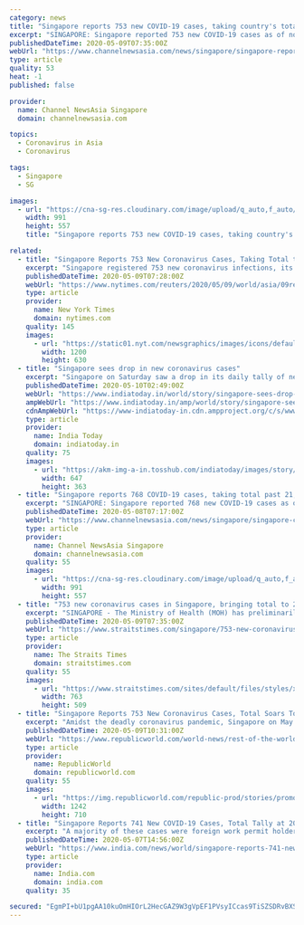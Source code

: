 ```yaml
---
category: news
title: "Singapore reports 753 new COVID-19 cases, taking country's total to 22,460"
excerpt: "SINGAPORE: Singapore reported 753 new COVID-19 cases as of noon on Saturday (May 9), taking the country's total to 22,460.  Of the new cases, the"
publishedDateTime: 2020-05-09T07:35:00Z
webUrl: "https://www.channelnewsasia.com/news/singapore/singapore-reports-753-new-covid-19-cases-may-9-12717014"
type: article
quality: 53
heat: -1
published: false

provider:
  name: Channel NewsAsia Singapore
  domain: channelnewsasia.com

topics:
  - Coronavirus in Asia
  - Coronavirus

tags:
  - Singapore
  - SG

images:
  - url: "https://cna-sg-res.cloudinary.com/image/upload/q_auto,f_auto/image/12703334/16x9/991/557/fc3a953f0b1819c95b4653a852911549/vc/avery-lodge-dormitory--4-.jpg"
    width: 991
    height: 557
    title: "Singapore reports 753 new COVID-19 cases, taking country's total to 22,460"

related:
  - title: "Singapore Reports 753 New Coronavirus Cases, Taking Total to 22,460"
    excerpt: "Singapore registered 753 new coronavirus infections, its health ministry said on Saturday, taking the city-state's total to 22,460 cases."
    publishedDateTime: 2020-05-09T07:28:00Z
    webUrl: "https://www.nytimes.com/reuters/2020/05/09/world/asia/09reuters-health-coronavirus-singapore.html"
    type: article
    provider:
      name: New York Times
      domain: nytimes.com
    quality: 145
    images:
      - url: "https://static01.nyt.com/newsgraphics/images/icons/defaultPromoCrop.png"
        width: 1200
        height: 630
  - title: "Singapore sees drop in new coronavirus cases"
    excerpt: "Singapore on Saturday saw a drop in its daily tally of new coronavirus cases as the city-state reported 753 new Covid-19 cases, taking the country's total to 22,460, majority of them foreign nationals,"
    publishedDateTime: 2020-05-10T02:49:00Z
    webUrl: "https://www.indiatoday.in/world/story/singapore-sees-drop-in-new-coronavirus-cases-1676320-2020-05-10"
    ampWebUrl: "https://www.indiatoday.in/amp/world/story/singapore-sees-drop-in-new-coronavirus-cases-1676320-2020-05-10"
    cdnAmpWebUrl: "https://www-indiatoday-in.cdn.ampproject.org/c/s/www.indiatoday.in/amp/world/story/singapore-sees-drop-in-new-coronavirus-cases-1676320-2020-05-10"
    type: article
    provider:
      name: India Today
      domain: indiatoday.in
    quality: 75
    images:
      - url: "https://akm-img-a-in.tosshub.com/indiatoday/images/story/202005/US_coronavirus_Reuters-647x363.png?kJEarBleE9mFhFWrhfRHfuR9NFnl1wQY"
        width: 647
        height: 363
  - title: "Singapore reports 768 COVID-19 cases, taking total past 21,000"
    excerpt: "SINGAPORE: Singapore reported 768 new COVID-19 cases as of noon on Friday (May 8), taking the country's total to 21,707.   The vast majority of"
    publishedDateTime: 2020-05-08T07:17:00Z
    webUrl: "https://www.channelnewsasia.com/news/singapore/singapore-covid-19-cases-768-may-8-taking-total-past-21000-12713586"
    type: article
    provider:
      name: Channel NewsAsia Singapore
      domain: channelnewsasia.com
    quality: 55
    images:
      - url: "https://cna-sg-res.cloudinary.com/image/upload/q_auto,f_auto/image/12472180/16x9/991/557/2469bfb1bd5414a793f5a71e6a24e165/cu/people-in-masks--2-.jpg"
        width: 991
        height: 557
  - title: "753 new coronavirus cases in Singapore, bringing total to 22,460"
    excerpt: "SINGAPORE - The Ministry of Health (MOH) has preliminarily confirmed 753 new Covid-19 cases in Singapore as of Saturday noon (May 9), taking the total count to 22,460.. Read more at straitstimes.com."
    publishedDateTime: 2020-05-09T07:35:00Z
    webUrl: "https://www.straitstimes.com/singapore/753-new-coronavirus-cases-in-singapore-bringing-total-to-22460"
    type: article
    provider:
      name: The Straits Times
      domain: straitstimes.com
    quality: 55
    images:
      - url: "https://www.straitstimes.com/sites/default/files/styles/x_large/public/articles/2020/05/09/rk_woodlandslodge_090520.jpg?itok=ig7k34Rf"
        width: 763
        height: 509
  - title: "Singapore Reports 753 New Coronavirus Cases, Total Soars To 22,460"
    excerpt: "Amidst the deadly coronavirus pandemic, Singapore on May 9 reported over 700 new coronavirus cases, total number of infections have crossed 22,000."
    publishedDateTime: 2020-05-09T10:31:00Z
    webUrl: "https://www.republicworld.com/world-news/rest-of-the-world-news/singapore-has-reported-753-new-coronavirus-cases.html"
    type: article
    provider:
      name: RepublicWorld
      domain: republicworld.com
    quality: 55
    images:
      - url: "https://img.republicworld.com/republic-prod/stories/promolarge/xxhdpi/x2cukuiefgpxbgki_1589019252.jpeg?tr=f-jpeg"
        width: 1242
        height: 710
  - title: "Singapore Reports 741 New COVID-19 Cases, Total Tally at 20,939"
    excerpt: "A majority of these cases were foreign work permit holders, including Indians, residing in packed dormitories, the health ministry said in its daily update."
    publishedDateTime: 2020-05-07T14:56:00Z
    webUrl: "https://www.india.com/news/world/singapore-reports-741-new-covid-19-cases-total-tally-at-20939-4022763/"
    type: article
    provider:
      name: India.com
      domain: india.com
    quality: 35

secured: "EgmPI+bU1pgAA10kuOmHIOrL2HecGAZ9W3gVpEF1PVsyICcas9TiSZSDRvBXSRH7tJUvLSUavcReV3cYapl040dx9awymv6o/vCQirdIwfUWq+TSDBtWUunSILc2j91053bTjSD/TrXijxzci/G32S0Pc8sw3loSHvqvAJk9XBiAEFBniVqbI1olqoc65iKuUbtcAh8juUoj9dmplNNbX4bEIQmHNrs5ppL4tLw61nJQ/TDBBWUNhApwf7taAohT2c791O5MVu7+95n8XC4fknCHp2HkHKkarE062AKYE+95KNVNq0fU3h4u+LdxFxUD;dMNVNCfMQ46Zdaj+HyiMrA=="
---
```



